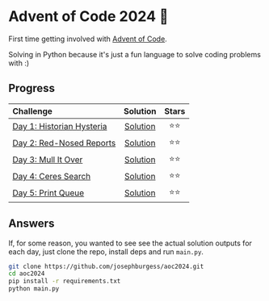 # Advent of Code 2024 🎄

First time getting involved with [Advent of Code](https://adventofcode.com/).

Solving in Python because it's just a fun language to solve coding problems with :)

## Progress

| Challenge                                                        |                                        Solution                                         | Stars  |
| :--------------------------------------------------------------- | :-------------------------------------------------------------------------------------: | :----: |
| [Day 1: Historian Hysteria](https://adventofcode.com/2024/day/1) | [Solution](https://github.com/josephburgess/aoc2024/blob/main/solutions/day01/solve.py) | ⭐️⭐️ |
| [Day 2: Red-Nosed Reports](https://adventofcode.com/2024/day/2)  | [Solution](https://github.com/josephburgess/aoc2024/tree/main/solutions/day02/solve.py) | ⭐️⭐️ |
| [Day 3: Mull It Over](https://adventofcode.com/2024/day/3)       | [Solution](https://github.com/josephburgess/aoc2024/tree/main/solutions/day03/solve.py) | ⭐️⭐️ |
| [Day 4: Ceres Search](https://adventofcode.com/2024/day/4)       | [Solution](https://github.com/josephburgess/aoc2024/tree/main/solutions/day04/solve.py) | ⭐️⭐️ |
| [Day 5: Print Queue](https://adventofcode.com/2024/day/5)        | [Solution](https://github.com/josephburgess/aoc2024/tree/main/solutions/day05/solve.py) | ⭐️⭐️ |

## Answers

If, for some reason, you wanted to see see the actual solution outputs for each day, just clone the repo, install deps and run `main.py`.

```sh
git clone https://github.com/josephburgess/aoc2024.git
cd aoc2024
pip install -r requirements.txt
python main.py
```
